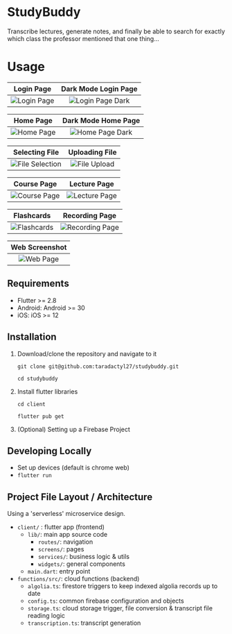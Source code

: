 # StudyBuddy

Transcribe lectures, generate notes, and finally be able to search for exactly which class the professor mentioned that one thing...

# Usage
Login Page                            |  Dark Mode Login Page
:------------------------------------:|:-------------------------:
![Login Page](/screenshots/login.PNG) | ![Login Page Dark](/screenshots/login_dark.PNG)

Home Page                             |  Dark Mode Home Page
:------------------------------------:|:-------------------------:
![Home Page](/screenshots/home_light.gif) | ![Home Page Dark](/screenshots/home_dark.gif)

Selecting File                        |  Uploading File
:------------------------------------:|:-------------------------:
![File Selection](/screenshots/file_upload.png) | ![File Upload](/screenshots/selected_file.gif)

Course Page                           |  Lecture Page
:------------------------------------:|:-------------------------:
![Course Page](/screenshots/course_page.png) | ![Lecture Page](/screenshots/lecture.gif)

Flashcards                            | Recording Page  
:------------------------------------:|:-------------------------:
![Flashcards](/screenshots/flashcards.gif) | ![Recording Page](/screenshots/recording.png)

Web Screenshot |
:--------------:|
![Web Page](/screenshots/web.png)|



## Requirements

- Flutter >= 2.8
- Android: Android >= 30
- iOS: iOS >= 12

## Installation

1. Download/clone the repository and navigate to it

      `git clone git@github.com:taradactyl27/studybuddy.git`
      
      `cd studybuddy`

2. Install flutter libraries

      `cd client`
      
      `flutter pub get`

3. (Optional) Setting up a Firebase Project

## Developing Locally

- Set up devices (default is chrome web)
- `flutter run`

## Project File Layout / Architecture 

Using a 'serverless' microservice design.

- `client/` : flutter app (frontend)
  - `lib/`: main app source code
    - `routes/`: navigation
    - `screens/`: pages 
    - `services/`: business logic & utils
    - `widgets/`: general components
  - `main.dart`: entry point 
- `functions/src/`: cloud functions (backend)
  - `algolia.ts`: firestore triggers to keep indexed algolia records up to date
  - `config.ts`: common firebase configuration and objects
  - `storage.ts`: cloud storage trigger, file conversion & transcript file reading logic
  - `transcription.ts`: transcript generation
